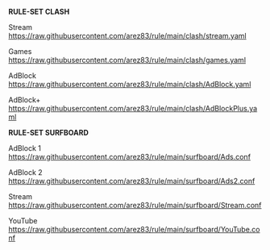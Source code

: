 **RULE-SET CLASH**

Stream
https://raw.githubusercontent.com/arez83/rule/main/clash/stream.yaml

Games
https://raw.githubusercontent.com/arez83/rule/main/clash/games.yaml

AdBlock
https://raw.githubusercontent.com/arez83/rule/main/clash/AdBlock.yaml

AdBlock+
https://raw.githubusercontent.com/arez83/rule/main/clash/AdBlockPlus.yaml

**RULE-SET SURFBOARD**

AdBlock 1
https://raw.githubusercontent.com/arez83/rule/main/surfboard/Ads.conf

AdBlock 2
https://raw.githubusercontent.com/arez83/rule/main/surfboard/Ads2.conf

Stream
https://raw.githubusercontent.com/arez83/rule/main/surfboard/Stream.conf

YouTube
https://raw.githubusercontent.com/arez83/rule/main/surfboard/YouTube.conf
